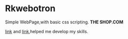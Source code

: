 # Rkwebotron
Simple WebPage,with basic css scripting. **THE SHOP.COM**

[link](www.google.com) and [link](www.youtube.com),helped me develop my skills.
